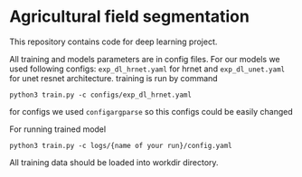 # Agricultural field segmentation  
This repository contains code for deep learning project. 

All training and models parameters are in config files. For our models we used following configs: `exp_dl_hrnet.yaml` for hrnet and `exp_dl_unet.yaml` for unet resnet architecture. training is run by command

```
python3 train.py -c configs/exp_dl_hrnet.yaml
```

for configs we used `configargparse` so this configs could be easily changed



For running trained model   


```
python3 train.py -c logs/{name of your run}/config.yaml
```

All training data should be loaded into workdir directory.